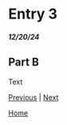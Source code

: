 # Entry 3
##### 12/20/24
## Part B
Text

[Previous](entry02.md) | [Next](entry04.md)

[Home](../README.md)
